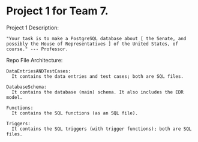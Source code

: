 # Project 1 for Team 7.

  Project 1 Description:

    "Your task is to make a PostgreSQL database about [ the Senate, and
    possibly the House of Representatives ] of the United States, of course." --- Professor.

  Repo File Architecture:

    DataEntriesANDTestCases:
      It contains the data entries and test cases; both are SQL files.

    DatabaseSchema:
      It contains the database (main) schema. It also includes the EDR model.

    Functions:
      It contains the SQL functions (as an SQL file).

    Triggers:
      It contains the SQL triggers (with trigger functions); both are SQL files.
